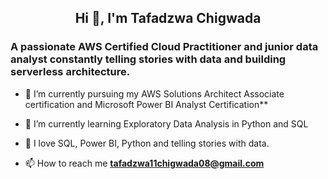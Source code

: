 
<h2 align="center">Hi 👋, I'm Tafadzwa Chigwada</h2>
<h3 align="left">A passionate AWS Certified Cloud Practitioner and junior data analyst constantly telling stories with data and building serverless architecture.</h3>

- 🔭 I’m currently pursuing my AWS Solutions Architect Associate certification and Microsoft Power BI Analyst Certification**

- 🌱 I’m currently learning Exploratory Data Analysis in Python and SQL

- 🤝 I love  SQL, Power BI, Python and telling stories with data.

- 📫 How to reach me **tafadzwa11chigwada08@gmail.com**
